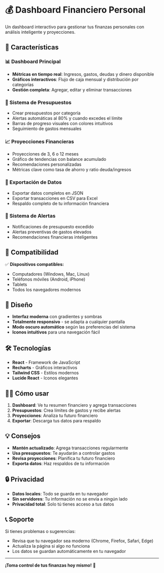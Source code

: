 # 💰 Dashboard Financiero Personal

Un dashboard interactivo para gestionar tus finanzas personales con análisis inteligente y proyecciones.

## 🚀 Características

### 📊 Dashboard Principal
- **Métricas en tiempo real**: Ingresos, gastos, deudas y dinero disponible
- **Gráficos interactivos**: Flujo de caja mensual y distribución por categorías
- **Gestión completa**: Agregar, editar y eliminar transacciones

### 🎯 Sistema de Presupuestos
- Crear presupuestos por categoría
- Alertas automáticas al 80% y cuando excedes el límite
- Barras de progreso visuales con colores intuitivos
- Seguimiento de gastos mensuales

### 📈 Proyecciones Financieras
- Proyecciones de 3, 6 o 12 meses
- Gráfico de tendencias con balance acumulado
- Recomendaciones personalizadas
- Métricas clave como tasa de ahorro y ratio deuda/ingresos

### 💾 Exportación de Datos
- Exportar datos completos en JSON
- Exportar transacciones en CSV para Excel
- Respaldo completo de tu información financiera

### 🔔 Sistema de Alertas
- Notificaciones de presupuesto excedido
- Alertas preventivas de gastos elevados
- Recomendaciones financieras inteligentes

## 📱 Compatibilidad

✅ **Dispositivos compatibles:**
- Computadores (Windows, Mac, Linux)
- Teléfonos móviles (Android, iPhone)
- Tablets
- Todos los navegadores modernos

## 🎨 Diseño

- **Interfaz moderna** con gradientes y sombras
- **Totalmente responsivo** - se adapta a cualquier pantalla
- **Modo oscuro automático** según las preferencias del sistema
- **Iconos intuitivos** para una navegación fácil

## 🛠️ Tecnologías

- **React** - Framework de JavaScript
- **Recharts** - Gráficos interactivos
- **Tailwind CSS** - Estilos modernos
- **Lucide React** - Iconos elegantes

## 🏃‍♂️ Cómo usar

1. **Dashboard**: Ve tu resumen financiero y agrega transacciones
2. **Presupuestos**: Crea límites de gastos y recibe alertas
3. **Proyecciones**: Analiza tu futuro financiero
4. **Exportar**: Descarga tus datos para respaldo

## 💡 Consejos

- **Mantén actualizado**: Agrega transacciones regularmente
- **Usa presupuestos**: Te ayudarán a controlar gastos
- **Revisa proyecciones**: Planifica tu futuro financiero
- **Exporta datos**: Haz respaldos de tu información

## 🔒 Privacidad

- **Datos locales**: Todo se guarda en tu navegador
- **Sin servidores**: Tu información no se envía a ningún lado
- **Privacidad total**: Solo tú tienes acceso a tus datos

## 📞 Soporte

Si tienes problemas o sugerencias:
- Revisa que tu navegador sea moderno (Chrome, Firefox, Safari, Edge)
- Actualiza la página si algo no funciona
- Los datos se guardan automáticamente en tu navegador

---

**¡Toma control de tus finanzas hoy mismo!** 💪